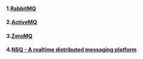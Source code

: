 #### 1.[RabbitMQ](http://www.rabbitmq.com/)  
#### 2.[ActiveMQ](http://activemq.apache.org/)  
#### 3.[ZeroMQ](http://zeromq.org/)  
#### 4.[NSQ - A realtime distributed messaging platform](https://nsq.io/)  
